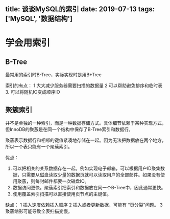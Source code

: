 title: 谈谈MySQL的索引
date: 2019-07-13
tags: ['MySQL', '数据结构']
----

# 学会用索引

## B-Tree
最常用的索引时B-Tree，实际实现时是用B+Tree

索引的有点：
1 大大减少服务器需要扫描的数据量
2 可以帮助避免排序和临时表
3. 可以将随机IO变成顺序IO


## 聚簇索引

并不是单独的一种索引，而是一种数据存储方式。具体细节依赖于某种实现方式，但InnoDB的聚蔟是在同一个结构中保存了B-Tree索引和数据行。

聚蔟表示数据行和相邻的键值紧凑地存储在一起。因为无法把数据放在两个地方，所以一个表只能有一个聚蔟索引。 

优点：
1. 可以把相关的关系数据存在一起。例如实现电子邮箱，可以根据用户ID聚集数据，只需要从磁盘读取少量的数据页就可以读取用户的全部邮件。如果没有使用聚蔟，则每封邮件都要一次磁盘IO。
2. 数据访问更快。聚蔟索引把索引和数据放在同一个B-Tree中，因此通常更快。
3. 使用覆盖索引扫描可以直接使用页节点的主键值。

缺点：
1 插入速度依赖插入顺序
2 插入或者更新数据，可能有 “页分裂”问题。
3 聚蔟缩影可能导致全表扫描变慢。

